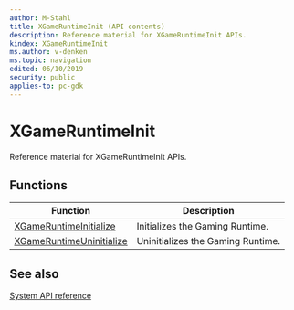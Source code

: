 ```yaml
---
author: M-Stahl
title: XGameRuntimeInit (API contents)
description: Reference material for XGameRuntimeInit APIs.
kindex: XGameRuntimeInit
ms.author: v-denken
ms.topic: navigation
edited: 06/10/2019
security: public
applies-to: pc-gdk
---
```


# XGameRuntimeInit  

Reference material for XGameRuntimeInit APIs.  
  
  
## Functions  
  
| Function | Description |  
| --- | --- |  
| [XGameRuntimeInitialize](functions/xgameruntimeinitialize.md) | Initializes the Gaming Runtime. |  
| [XGameRuntimeUninitialize](functions/xgameruntimeuninitialize.md) | Uninitializes the Gaming Runtime. |  
  
  
## See also  
[System API reference](../gc-reference-system-toc.md)  